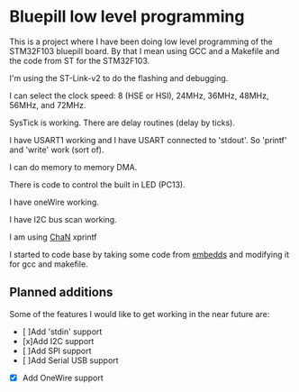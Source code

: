 # Bluepill low level programming
This is a project where I have been doing low level programming of the STM32F103 bluepill board. By that I mean using GCC and a Makefile and the code from ST for the STM32F103.

I'm using the ST-Link-v2 to do the flashing and debugging.

I can select the clock speed: 8 (HSE or HSI), 24MHz, 36MHz, 48MHz, 56MHz, and 72MHz.

SysTick is working. There are delay routines (delay by ticks).

I have USART1 working and I have USART connected to 'stdout'. So 'printf' and 'write' work (sort of).

I can do memory to memory DMA.

There is code to control the built in LED (PC13).

I have oneWire working.

I have I2C bus scan working.

I am using [ChaN](http://elm-chan.org/) xprintf

I started to code base by taking some code from [embedds](https://embedds.com/using-direct-memory-access-dma-in-stm23-projects/) and modifying it for gcc and makefile.

## Planned additions
Some of the features I would like to get working in the near future are:
* [ ]Add 'stdin' support
* [x]Add I2C support
* [ ]Add SPI support
* [ ]Add Serial USB support
* [x] Add OneWire support
